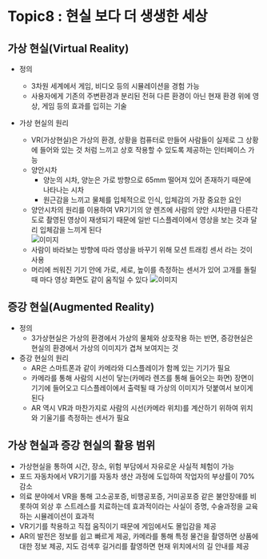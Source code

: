 
# Topic8 : 현실 보다 더 생생한 세상


## 가상 현실(Virtual Reality) 
 - 정의
    - 3차원 세계에서 게임, 비디오 등의 시뮬레이션을 경험 가능
    - 사용자에게 기존의 주변환경과 분리된 전혀 다른 환경이 아닌 현재 환경 위에 영상, 게임 등의 효과를 입히는 기술

 - 가상 현실의 원리
    - VR(가상현실)은 가상의 환경, 상황을 컴퓨터로 만들어 사람들이 실제로 그 상황에 들어와 있는 것 처럼 느끼고 상호 작용할 수 있도록 제공하는 인터페이스 가능
    - 양안시차 
        - 양눈의 시차, 양눈은 가로 방향으로 65mm 떨어져 있어 존재하기 때문에 나타나는 시차
        - 원근감을 느끼고 물체를 입체적으로 인식, 입체감의 가장 중요한 요인
    - 양안시차의 원리를 이용하여 VR기기의 양 렌즈에 사람의 양안 시차만큼 다른각도로 촬영된 영상이 재생되기 때문에 일반 디스플레이에서 영상을 보는 것과 달리 입체감을 느끼게 된다    
    ![이미지](https://cphinf.pstatic.net/mooc/20170821_139/1503291528631aIC6f_PNG/7.8_-01.png)
    - 사람이 바라보는 방향에 따라 영상을 바꾸기 위해 모션 트래킹 센서 라는 것이 사용
    - 머리에 씌워진 기기 안에 가로, 세로, 높이를 측정하는 센서가 있어 고개를 돌릴 때 마다 영상 화면도 같이 움직일 수 있다
    ![이미지](https://cphinf.pstatic.net/mooc/20170821_152/1503291573243PRATg_PNG/7.8_-02.png)


## 증강 현실(Augmented Reality)
 - 정의
    - 3가상현실은 가상의 환경에서 가상의 물체와 상호작용 하는 반면, 증강현실은 현실의 환경에서 가상의 이미지가 겹쳐 보여지는 것
- 증강 현실의 원리
    - AR은 스마트폰과 같이 카메라와 디스플레이가 함께 있는 기기가 필요
    - 카메라를 통해 사람의 시선이 닿는(카메라 렌즈를 통해 들어오는 화면) 장면이 기기에 들어오고 디스플레이에서 출력될 때 가상의 이미지가 덧붙여서 보이게 된다
    - AR 역시 VR과 마찬가지로 사람의 시선(카메라 위치)를 계산하기 위하여 위치와 기울기를 측정하는 센서가 필요


## 가상 현실과 증강 현실의 활용 범위
  - 가상현실을 통하여 시간, 장소, 위험 부담에서 자유로운 사실적 체험이 가능
  - 포드 자동차에서 VR기기를 자동차 생산 과정에 도입하여 작업자의 부상률이 70% 감소
  - 의료 분야에서 VR을 통해 고소공포증, 비행공포증, 거미공포증 같은 불안장애를 비롯하여 외상 후 스트레스를 치료하는데 효과적이라는 사실이 증명, 수술과정을 교육하는 시뮬레이션이 효과적
  - VR기기를 착용하고 직접 움직이기 때문에 게임에서도 몰입감을 제공
  - AR의 발전은 정보를 쉽고 빠르게 제공, 카메라를 통해 특정 물건을 촬영하면 상품에   대한 정보 제공, 지도 검색후 길거리를 촬영하면 현재 위치에서의 길 안내를 제공  
